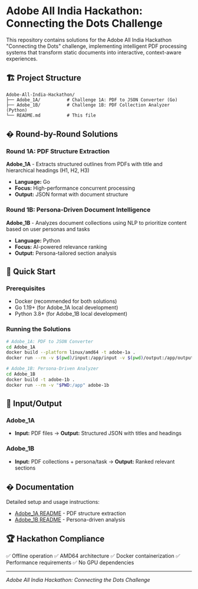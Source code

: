 # Adobe All India Hackathon: Connecting the Dots Challenge

This repository contains solutions for the Adobe All India Hackathon "Connecting the Dots" challenge, implementing intelligent PDF processing systems that transform static documents into interactive, context-aware experiences.

## 🏗️ Project Structure

```
Adobe-All-India-Hackathon/
├── Adobe_1A/          # Challenge 1A: PDF to JSON Converter (Go)
├── Adobe_1B/          # Challenge 1B: PDF Collection Analyzer (Python)
└── README.md          # This file
```

## � Round-by-Round Solutions

### Round 1A: PDF Structure Extraction
**Adobe_1A** - Extracts structured outlines from PDFs with title and hierarchical headings (H1, H2, H3)
- **Language:** Go
- **Focus:** High-performance concurrent processing
- **Output:** JSON format with document structure

### Round 1B: Persona-Driven Document Intelligence
**Adobe_1B** - Analyzes document collections using NLP to prioritize content based on user personas and tasks
- **Language:** Python
- **Focus:** AI-powered relevance ranking
- **Output:** Persona-tailored section analysis

## 🚀 Quick Start

### Prerequisites
- Docker (recommended for both solutions)
- Go 1.19+ (for Adobe_1A local development)
- Python 3.8+ (for Adobe_1B local development)

### Running the Solutions
```bash
# Adobe_1A: PDF to JSON Converter
cd Adobe_1A
docker build --platform linux/amd64 -t adobe-1a .
docker run --rm -v $(pwd)/input:/app/input -v $(pwd)/output:/app/output --network none adobe-1a

# Adobe_1B: Persona-Driven Analyzer
cd Adobe_1B
docker build -t adobe-1b .
docker run --rm -v "$PWD:/app" adobe-1b
```

## 📁 Input/Output

### Adobe_1A
- **Input:** PDF files → **Output:** Structured JSON with titles and headings

### Adobe_1B
- **Input:** PDF collections + persona/task → **Output:** Ranked relevant sections

## � Documentation

Detailed setup and usage instructions:
- [Adobe_1A README](./Adobe_1A/README.md) - PDF structure extraction
- [Adobe_1B README](./Adobe_1B/README.md) - Persona-driven analysis

## 🏆 Hackathon Compliance

✅ Offline operation
✅ AMD64 architecture
✅ Docker containerization
✅ Performance requirements
✅ No GPU dependencies

---

*Adobe All India Hackathon: Connecting the Dots Challenge*